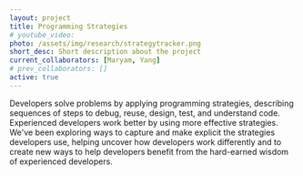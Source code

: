 ```yaml
---
layout: project
title: Programming Strategies
# youtube_video: 
photo: /assets/img/research/strategytracker.png
short_desc: Short description about the project
current_collaborators: [Maryam, Yang]
# prev_collaborators: []
active: true
---
```

Developers solve problems by applying programming strategies, describing sequences of steps to debug, reuse, design, test, and understand code. Experienced developers work better by using more effective strategies. We've been exploring ways to capture and make explicit the strategies developers use, helping uncover how developers work differently and to create new ways to help developers benefit from the hard-earned wisdom of experienced developers.